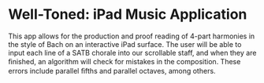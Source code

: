 Well-Toned: iPad Music Application
================
This app allows for the production and proof reading of 4-part 
harmonies in the style of Bach on an interactive iPad surface. The user will 
be able to input each line of a SATB chorale into our scrollable staff, and 
when they are ﬁnished, an algorithm will check for mistakes in the 
composition. These errors include parallel ﬁfths and parallel octaves, among 
others.
